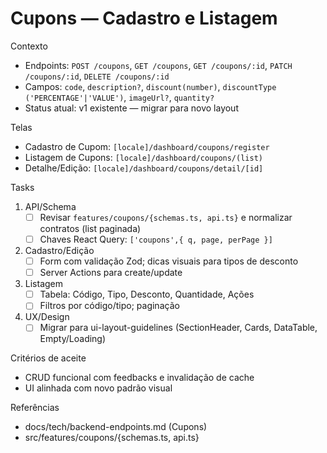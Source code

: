 # Cupons — Cadastro e Listagem

Contexto
- Endpoints: `POST /coupons`, `GET /coupons`, `GET /coupons/:id`, `PATCH /coupons/:id`, `DELETE /coupons/:id`
- Campos: `code`, `description?`, `discount(number)`, `discountType ('PERCENTAGE'|'VALUE')`, `imageUrl?`, `quantity?`
- Status atual: v1 existente — migrar para novo layout

Telas
- Cadastro de Cupom: `[locale]/dashboard/coupons/register`
- Listagem de Cupons: `[locale]/dashboard/coupons/(list)`
- Detalhe/Edição: `[locale]/dashboard/coupons/detail/[id]`

Tasks
1) API/Schema
   - [ ] Revisar `features/coupons/{schemas.ts, api.ts}` e normalizar contratos (list paginada)
   - [ ] Chaves React Query: `['coupons',{ q, page, perPage }]`
2) Cadastro/Edição
   - [ ] Form com validação Zod; dicas visuais para tipos de desconto
   - [ ] Server Actions para create/update
3) Listagem
   - [ ] Tabela: Código, Tipo, Desconto, Quantidade, Ações
   - [ ] Filtros por código/tipo; paginação
4) UX/Design
   - [ ] Migrar para ui-layout-guidelines (SectionHeader, Cards, DataTable, Empty/Loading)

Critérios de aceite
- CRUD funcional com feedbacks e invalidação de cache
- UI alinhada com novo padrão visual

Referências
- docs/tech/backend-endpoints.md (Cupons)
- src/features/coupons/{schemas.ts, api.ts}

